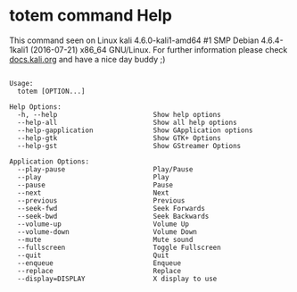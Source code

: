 # totem command Help
 
 This command seen on Linux kali 4.6.0-kali1-amd64 #1 SMP Debian 4.6.4-1kali1 (2016-07-21) x86_64 GNU/Linux. For further information please check [docs.kali.org](docs.kali.org) and have a nice day buddy ;) 

~~~

Usage:
  totem [OPTION...]

Help Options:
  -h, --help                        Show help options
  --help-all                        Show all help options
  --help-gapplication               Show GApplication options
  --help-gtk                        Show GTK+ Options
  --help-gst                        Show GStreamer Options

Application Options:
  --play-pause                      Play/Pause
  --play                            Play
  --pause                           Pause
  --next                            Next
  --previous                        Previous
  --seek-fwd                        Seek Forwards
  --seek-bwd                        Seek Backwards
  --volume-up                       Volume Up
  --volume-down                     Volume Down
  --mute                            Mute sound
  --fullscreen                      Toggle Fullscreen
  --quit                            Quit
  --enqueue                         Enqueue
  --replace                         Replace
  --display=DISPLAY                 X display to use


~~~
